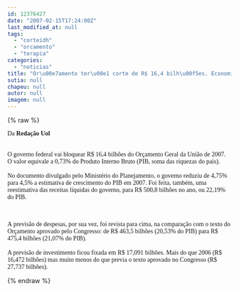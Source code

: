 ```yaml
---
id: 12376427
date: "2007-02-15T17:24:00Z"
last_modified_at: null
tags:
  - "corteidh"
  - "orcamento"
  - "terapia"
categories:
  - "noticias"
title: "Or\u00e7amento ter\u00e1 corte de R$ 16,4 bilh\u00f5es. Economia vai crescer menos."
sutia: null
chapeu: null
autor: null
imagem: null
---
```

{% raw %}
<p><DIV><FONT face=Verdana>Da <STRONG>Redação Uol</STRONG></FONT></DIV></p>
<p><DIV><FONT face=Verdana></FONT><BR><FONT face=Verdana>O governo federal vai&nbsp;bloquear R$ 16,4 bilhões do Orçamento Geral da União de 2007. O valor&nbsp;equivale a 0,73% do Produto Interno Bruto (PIB,&nbsp;soma das riquezas do país).<BR><BR>No documento divulgado pelo M</FONT><FONT face=Verdana>inistério do Planejamento, o governo reduziu de 4,75% para 4,5% a estimativa de crescimento do PIB em 2007. Foi feita, também, uma reestimativa das receitas líquidas do governo, para R$ 500,8 bilhões no ano, ou 22,19% do PIB. </FONT></DIV></p>
<p><DIV><FONT face=Verdana></FONT>&nbsp;</DIV></p>
<p><DIV><FONT face=Verdana>A&nbsp;previsão de despesas, por sua vez,&nbsp;foi revista para cima, na comparação com o texto do Orçamento aprovado pelo Congresso: de&nbsp;R$ 463,5 bilhões (20,53% do PIB) para R$ 475,4 bilhões (21,07% do PIB). <BR><BR>A previsão de investimento ficou fixada em&nbsp;R$ 17,091 bilhões. Mais do que 2006 (R$ 16,472 bilhões) mas muito menos do que previa o texto aprovado no&nbsp;Congresso (R$ 27,737 bilhões).</DIV></FONT> </p>
{% endraw %}